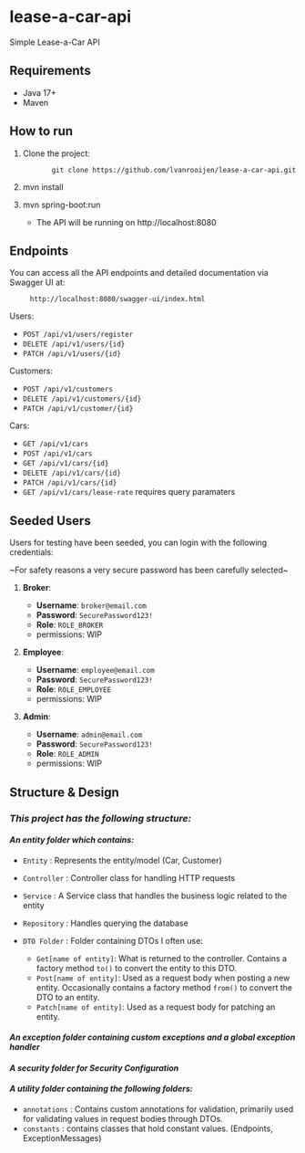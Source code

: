 # lease-a-car-api

Simple Lease-a-Car API

## Requirements
- Java 17+
- Maven

## How to run

1. Clone the project:
      
              git clone https://github.com/lvanrooijen/lease-a-car-api.git
2. mvn install
3. mvn spring-boot:run
      - The API will be running on http://localhost:8080

## Endpoints

You can access all the API endpoints and detailed documentation via Swagger UI at:

         http://localhost:8080/swagger-ui/index.html

Users:
- `POST /api/v1/users/register`
- `DELETE /api/v1/users/{id}`
- `PATCH /api/v1/users/{id}`

Customers:
- `POST /api/v1/customers`
- `DELETE /api/v1/customers/{id}`
- `PATCH /api/v1/customer/{id}` 

Cars:
- `GET /api/v1/cars`
- `POST /api/v1/cars`
- `GET /api/v1/cars/{id}`
- `DELETE /api/v1/cars/{id}`
- `PATCH /api/v1/cars/{id}`
- `GET /api/v1/cars/lease-rate` requires query paramaters 

## Seeded Users
Users for testing have been seeded, you can login with the following credentials:

~For safety reasons a very secure password has been carefully selected~

1. **Broker**:
   - **Username**: `broker@email.com`
   - **Password**: `SecurePassword123!`
   - **Role**: `ROLE_BROKER`
   - permissions: WIP

2. **Employee**:
   - **Username**: `employee@email.com`
   - **Password**: `SecurePassword123!`
   - **Role**: `ROLE_EMPLOYEE`
   - permissions: WIP

2. **Admin**:
   - **Username**: `admin@email.com`
   - **Password**: `SecurePassword123!`
   - **Role**: `ROLE_ADMIN`
   - permissions: WIP
  
## Structure & Design

### *This project has the following structure:*


#### *An entity folder which contains:*

-  `Entity` : Represents the entity/model (Car, Customer)

-  `Controller` : Controller class for handling HTTP requests

-  `Service` : A Service class that handles the business logic related to the entity

-  `Repository` : Handles querying the database

-  `DTO Folder` : Folder containing DTOs I often use:
   * `Get[name of entity]`: What is returned to the controller. Contains a factory method `to()` to convert the entity to this DTO.
   *  `Post[name of entity]`: Used as a request body when posting a new entity. Occasionally contains a factory method `from()` to convert the DTO to an entity.
   *  `Patch[name of entity]`: Used as a request body for patching an entity.
    
#### *An exception folder containing custom exceptions and a global exception handler*

#### *A security folder for Security Configuration*

#### *A utility folder containing the following folders:*
- `annotations` : Contains custom annotations for validation, primarily used for validating values in request bodies through DTOs.
- `constants` : contains classes that hold constant values. (Endpoints, ExceptionMessages)

